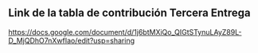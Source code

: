 ## Link de la tabla de contribución Tercera Entrega
https://docs.google.com/document/d/1j6btMXiQo_QIGtSTynuLAyZ89L-D_MjQDhO7nXwfIao/edit?usp=sharing
